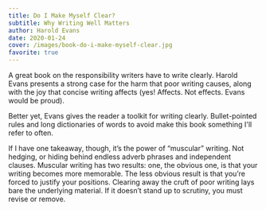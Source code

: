 ```yaml
---
title: Do I Make Myself Clear?
subtitle: Why Writing Well Matters
author: Harold Evans
date: 2020-01-24
cover: /images/book-do-i-make-myself-clear.jpg
favorite: true
---
```


A great book on the responsibility writers have to write clearly. Harold Evans presents a strong case for the harm that poor writing causes, along with the joy that concise writing affects (yes! Affects. Not effects. Evans would be proud).

Better yet, Evans gives the reader a toolkit for writing clearly. Bullet-pointed rules and long dictionaries of words to avoid make this book something I'll refer to often.

If I have one takeaway, though, it’s the power of “muscular” writing. Not hedging, or hiding behind endless adverb phrases and independent clauses. Muscular writing has two results: one, the obvious one, is that your writing becomes more memorable. The less obvious result is that you’re forced to justify your positions. Clearing away the cruft of poor writing lays bare the underlying material. If it doesn’t stand up to scrutiny, you must revise or remove.